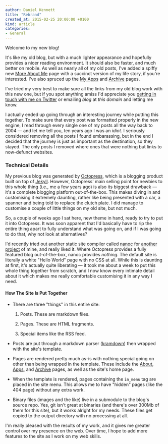 ```yaml
---
author: Daniel Kennett
title: "Rebrand"
created_at: 2015-02-25 20:00:00 +0100
kind: article
categories:
- General
---
```


Welcome to my new blog! 

It's like my old blog, but with a much lighter appearance and hopefully provides a nicer reading environment. It should also be faster, and much better on mobile. As well as nearly all of my old posts, I've added a spiffy new [More About Me](/about/) page with a succinct version of my life story, if you're interested. I've also spruced up the [My Apps](/apps/) and [Archive](/blog/archives/) pages.

I've tried my very best to make sure all the links from my old blog work with this new one, but if you spot anything amiss I'd appreciate you [getting in touch with me on Twitter](http://twitter.com/iKenndac) or emailing *blog* at *this domain* and letting me know.

I actually ended up going through an interesting journey while putting this together. To make sure that every post was formatted properly in the new engine, I read through every single one of my posts all the way back to 2004 — and let me tell you, ten years ago I was an *idiot*. I seriously considered removing all the posts I found embarassing, but in the end I decided that the journey is just as important as the destination, so they stayed. The only posts I removed where ones that were nothing but links to now-defunct websites.

### Technical Details

My previous blog was generated by [Octopress](http://octopress.org), which is a blogging product built on top of [Jekyll](http://jekyllrb.com). However, Octopress' main selling point for newbies to this whole thing (i.e., me a few years ago) is also its biggest drawback — it's a complete blogging platform out-of-the-box. This makes diving in and customising it extremely daunting, rather like being presented with a car, a spanner and being told to replace the clutch plate. I did manage to customise a couple of little things on my old site, but not much.

So, a couple of weeks ago I sat here, new theme in hand, ready to try to put it into Octopress. It was soon apparent that I'd basically have to rip the entire thing apart to fully understand what was going on, and if I was going to do that, why not look at alternatives?

I'd recently tried out another static site compiler called [nanoc](http://nanoc.ws) for [another project](http://cascable.se) of mine, and really liked it. Where Octopress provides a fully featured blog out-of-the-box, nanoc provides *nothing*. The default site is literally a white "Hello World" page with no CSS at all. While this is daunting at first, it's actually quite liberating — it took me about a week to put this whole thing together from scratch, and I now know every intimate detail about it which makes me really comfortable customising it in any way I need.

#### How The Site Is Put Together

- There are three "things" in this entire site:

    1. Posts. These are markdown files.

    2. Pages. These are HTML fragments.

    3. Special items like the RSS feed.

- Posts are put through a markdown parser ([kramdown](http://kramdown.gettalong.org)) then wrapped with the site's template.

- Pages are rendered pretty much as-is with nothing special going on other than being wrapped in the template. These include the [About](/about/), [Apps](/apps/), and [Archive](/blog/archives/) pages, as well as the site's home page.

- When the template is rendered, pages containing the `in_menu` tag are placed in the site menu. This allows me to have "hidden" pages (like the 404 page) without any extra work.

- Binary files (images and the like) live in a submodule to the blog's source repo. Yes, git isn't great at binaries (and there's over 300Mb of them for this site), but it works alright for my needs. These files get copied to the output directory with no processing at all.

I'm really pleased with the results of my work, and it gives me greater control over my presence on the web. Over time, I hope to add more features to the site as I work on my web skills. 

